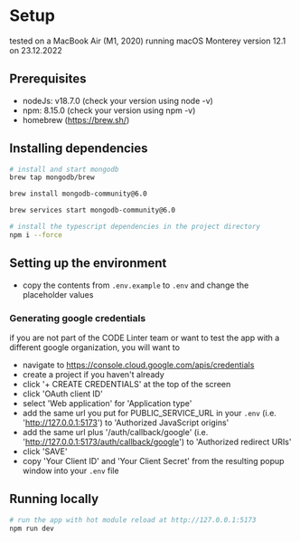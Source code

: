 # Setup

tested on a MacBook Air (M1, 2020) running macOS Monterey version 12.1 on 23.12.2022

## Prerequisites

- nodeJs: v18.7.0 (check your version using node -v)
- npm: 8.15.0 (check your version using npm -v)
- homebrew (https://brew.sh/)

## Installing dependencies

```bash
# install and start mongodb
brew tap mongodb/brew

brew install mongodb-community@6.0

brew services start mongodb-community@6.0

# install the typescript dependencies in the project directory
npm i --force
```

## Setting up the environment

- copy the contents from `.env.example` to `.env` and change the placeholder values

### Generating google credentials

if you are not part of the CODE Linter team or want to test the app with a different google organization, you will want to

- navigate to https://console.cloud.google.com/apis/credentials
- create a project if you haven't already
- click '+ CREATE CREDENTIALS' at the top of the screen
- click 'OAuth client ID'
- select 'Web application' for 'Application type'
- add the same url you put for PUBLIC_SERVICE_URL in your `.env` (i.e. 'http://127.0.0.1:5173') to 'Authorized JavaScript origins'
- add the same url plus '/auth/callback/google' (i.e. 'http://127.0.0.1:5173/auth/callback/google') to 'Authorized redirect URIs'
- click 'SAVE'
- copy 'Your Client ID' and 'Your Client Secret' from the resulting popup window into your `.env` file

## Running locally

```bash
# run the app with hot module reload at http://127.0.0.1:5173
npm run dev
```
